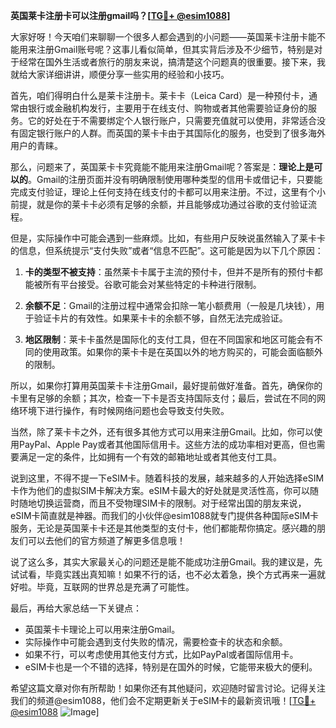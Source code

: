 **英国莱卡注册卡可以注册gmail吗？[[TG💪+ @esim1088](https://t.me/s/esim1088)]**

大家好呀！今天咱们来聊聊一个很多人都会遇到的小问题——英国莱卡注册卡能不能用来注册Gmail账号呢？这事儿看似简单，但其实背后涉及不少细节，特别是对于经常在国外生活或者旅行的朋友来说，搞清楚这个问题真的很重要。接下来，我就给大家详细讲讲，顺便分享一些实用的经验和小技巧。

首先，咱们得明白什么是莱卡注册卡。莱卡卡（Leica Card）是一种预付卡，通常由银行或金融机构发行，主要用于在线支付、购物或者其他需要验证身份的服务。它的好处在于不需要绑定个人银行账户，只需要充值就可以使用，非常适合没有固定银行账户的人群。而英国的莱卡卡由于其国际化的服务，也受到了很多海外用户的青睐。

那么，问题来了，英国莱卡卡究竟能不能用来注册Gmail呢？答案是：**理论上是可以的**。Gmail的注册页面并没有明确限制使用哪种类型的信用卡或借记卡，只要能完成支付验证，理论上任何支持在线支付的卡都可以用来注册。不过，这里有个小前提，就是你的莱卡卡必须有足够的余额，并且能够成功通过谷歌的支付验证流程。

但是，实际操作中可能会遇到一些麻烦。比如，有些用户反映说虽然输入了莱卡卡的信息，但系统提示“支付失败”或者“信息不匹配”。这可能是因为以下几个原因：

1. **卡的类型不被支持**：虽然莱卡卡属于主流的预付卡，但并不是所有的预付卡都能被所有平台接受。谷歌可能会对某些特定的卡种进行限制。
   
2. **余额不足**：Gmail的注册过程中通常会扣除一笔小额费用（一般是几块钱），用于验证卡片的有效性。如果莱卡卡的余额不够，自然无法完成验证。

3. **地区限制**：莱卡卡虽然是国际化的支付工具，但在不同国家和地区可能会有不同的使用政策。如果你的莱卡卡是在英国以外的地方购买的，可能会面临额外的限制。

所以，如果你打算用英国莱卡卡注册Gmail，最好提前做好准备。首先，确保你的卡里有足够的余额；其次，检查一下卡是否支持国际支付；最后，尝试在不同的网络环境下进行操作，有时候网络问题也会导致支付失败。

当然，除了莱卡卡之外，还有很多其他方式可以用来注册Gmail。比如，你可以使用PayPal、Apple Pay或者其他国际信用卡。这些方法的成功率相对更高，但也需要满足一定的条件，比如拥有一个有效的邮箱地址或者其他支付工具。

说到这里，不得不提一下eSIM卡。随着科技的发展，越来越多的人开始选择eSIM卡作为他们的虚拟SIM卡解决方案。eSIM卡最大的好处就是灵活性高，你可以随时随地切换运营商，而且不受物理SIM卡的限制。对于经常出国的朋友来说，eSIM卡简直就是神器。而我们的小伙伴@esim1088就专门提供各种国际eSIM卡服务，无论是英国莱卡卡还是其他类型的支付卡，他们都能帮你搞定。感兴趣的朋友们可以去他们的官方频道了解更多信息哦！

说了这么多，其实大家最关心的问题还是能不能成功注册Gmail。我的建议是，先试试看，毕竟实践出真知嘛！如果不行的话，也不必太着急，换个方式再来一遍就好啦。毕竟，互联网的世界总是充满了可能性。

最后，再给大家总结一下关键点：
- 英国莱卡卡理论上可以用来注册Gmail。
- 实际操作中可能会遇到支付失败的情况，需要检查卡的状态和余额。
- 如果不行，可以考虑使用其他支付方式，比如PayPal或者国际信用卡。
- eSIM卡也是一个不错的选择，特别是在国外的时候，它能带来极大的便利。

希望这篇文章对你有所帮助！如果你还有其他疑问，欢迎随时留言讨论。记得关注我们的频道@esim1088，他们会不定期更新关于eSIM卡的最新资讯哦！[[TG💪+ @esim1088](https://t.me/s/esim1088) ![Image](https://i.postimg.cc/4NQfJmqS/Snipaste-2025-05-13-00-14-12.png)]